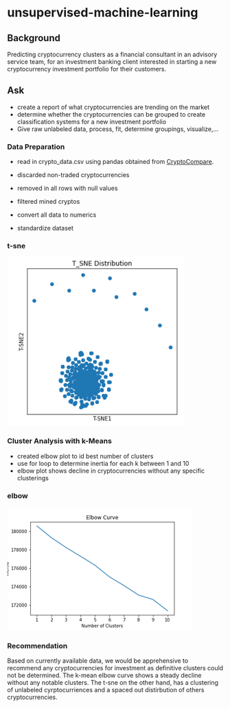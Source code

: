 # unsupervised-machine-learning
## Background
Predicting cryptocurrency clusters as a financial consultant in an advisory service team, for an investment banking client interested in starting a new cryptocurrency investment portfolio for their customers.

## Ask
* create a report of what cryptocurrencies are trending on the market
* determine whether the cryptocurrencies can be grouped to create classification systems for a new investment portfolio
* Give raw unlabeled data, process, fit, determine groupings, visualize,...

### Data Preparation
* read in crypto_data.csv using pandas obtained from [CryptoCompare](https://min-api.cryptocompare.com/data/all/coinlist).

* discarded non-traded cryptocurrencies
* removed in all rows with null values
* filtered mined cryptos
* convert all data to numerics
* standardize dataset

### t-sne
![T-SNE](https://github.com/cc-christin/unsupervised-machine-learning/blob/main/tsne.png)

### Cluster Analysis with k-Means
* created elbow plot to id best number of clusters
* use for loop to determine inertia for each k between 1 and 10
* elbow plot shows decline in cryptocurrencies without any specific clusterings

### elbow
![elbow](https://github.com/cc-christin/unsupervised-machine-learning/blob/main/Images/elbow.png)

### Recommendation
Based on currently available data, we would be apprehensive to recommend any cryptocurrencies for investment as definitive clusters could not be determined. The k-mean elbow curve shows a steady decline without any notable clusters. The t-sne on the other hand, has a clustering of unlabeled cyrptocurriences and a spaced out distirbution of others cryptocurrencies.
